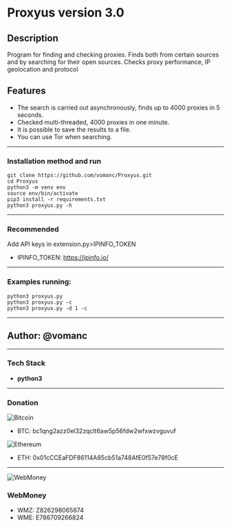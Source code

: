 # Proxyus version 3.0
## Description
Program for finding and checking proxies. Finds both from certain sources and by searching for their open sources. Checks proxy performance, IP geolocation and protocol

## Features
* The search is carried out asynchronously, finds up to 4000 proxies in 5 seconds.
* Checked multi-threaded, 4000 proxies in one minute.
* It is possible to save the results to a file.
* You can use Tor when searching.
___
### Installation method and run
    git clone https://github.com/vomanc/Proxyus.git
    cd Proxyus
    python3 -m venv env
    source env/bin/activate
    pip3 install -r requirements.txt
    python3 proxyus.py -h
___
### Recommended
Add API keys in extension.py>IPINFO_TOKEN
* IPINFO_TOKEN: https://ipinfo.io/
___
### Examples running:
	python3 proxyus.py
	python3 proxyus.py -c
	python3 proxyus.py -d 1 -c
___
## Author: @vomanc
___
### Tech Stack

* __python3__
___
### Donation
![Bitcoin](https://www.blockchain.com/explorer/_next/static/media/bitcoin.df7c9480.svg)
* BTC: bc1qng2azz0el32zqclt6aw5p56fdw2wfxwzvguvuf

![Ethereum](https://www.blockchain.com/explorer/_next/static/media/ethereum.57ab686e.svg)
* ETH: 0x01cCCEaFDF86114A85cb51a748AfE0f57e78f0cE
---
![WebMoney](https://wallet.webmoney.ru/touch-icon-ipad-144.png)
### WebMoney
* WMZ: Z826298065674
* WME: E786709266824
